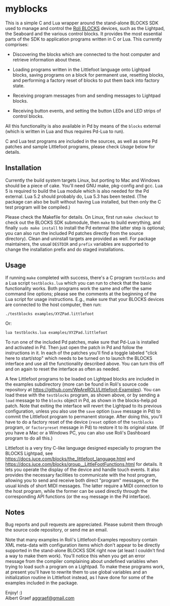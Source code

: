 # myblocks

This is a simple C and Lua wrapper around the stand-alone BLOCKS SDK used to manage and control the [Roli BLOCKS][] devices, such as the Lightpad, the Seaboard and the various control blocks. It provides the most essential parts of the SDK to application programs written in C or Lua. This currently comprises:

- Discovering the blocks which are connected to the host computer and retrieve information about these.

- Loading programs written in the Littlefoot language onto Lightpad blocks, saving programs on a block for permanent use, resetting blocks, and performing a factory reset of blocks to put them back into factory state.

- Receiving program messages from and sending messages to Lightpad blocks.

- Receiving button events, and setting the button LEDs and LED strips of control blocks.

All this functionality is also available in Pd by means of the `blocks` external (which is written in Lua and thus requires Pd-Lua to run).

C and Lua test programs are included in the sources, as well as some Pd patches and sample Littlefoot programs, please check *Usage* below for details.

[Roli BLOCKS]: https://roli.com/products/blocks/

## Installation

Currently the build system targets Linux, but porting to Mac and Windows should be a piece of cake. You'll need GNU make, pkg-config and gcc. Lua 5 is required to build the Lua module which is also needed for the Pd external. Lua 5.2 should probably do, Lua 5.3 has been tested. (The package can also be built without having Lua installed, but then only the C test program will be compiled.)

Please check the Makefile for details. On Linux, first run `make checkout` to check out the BLOCKS SDK submodule, then `make` to build everything, and finally `sudo make install` to install the Pd external (the latter step is optional; you can also run the included Pd patches directly from the source directory). Clean and uninstall targets are provided as well. For package maintainers, the usual `DESTDIR` and `prefix` variables are supported to change the installation prefix and do staged installations.

## Usage

If running `make` completed with success, there's a C program `testblocks` and a Lua script `testblocks.lua` which you can run to check that the basic functionality works. Both programs work the same and offer the same command line options; please see the comments at the beginning of the Lua script for usage instructions. E.g., make sure that your BLOCKS devices are connected to the host computer, then run:

    ./testblocks examples/XYZPad.littlefoot

Or:

    lua testblocks.lua examples/XYZPad.littlefoot

To run one of the included Pd patches, make sure that Pd-Lua is installed and activated in Pd. Then just open the patch in Pd and follow the instructions in it. In each of the patches you'll find a toggle labeled "click here to start/stop" which needs to be turned on to launch the BLOCKS interface and use all the functionality described above. You can turn this off and on again to reset the interface as often as needed.

A few Littlefoot programs to be loaded on Lightpad blocks are included in the examples subdirectory (more can be found in Roli's source code repository at https://github.com/WeAreROLI/Littlefoot-Examples). You can load these with the `testblocks` program, as shown above, or by sending a `load` message to the `blocks` object in Pd, as shown in the blocks-help.pd patch. Note that exiting the interface will revert the Lightpad to its previous configuration, unless you also use the `save` option (`save` message in Pd) to commit the Littlefoot program to permanent storage. After doing this, you'll have to do a factory reset of the device (`reset` option of the `testblocks` program, or `factoryreset` message in Pd) to restore it to its original state. (If you have a Mac or a Windows PC, you can also use Roli's Dashboard program to do all this.)

Littlefoot is a very tiny C-like language designed especially to program the BLOCKS Lightpad, see https://docs.juce.com/blocks/the_littlefoot_language.html and https://docs.juce.com/blocks/group__LittleFootFunctions.html for details. It lets you operate the display of the device and handle touch events. It also provides the necessary facilities to communicate with the host program, allowing you to send and receive both direct "program" messages, or the usual kinds of short MIDI messages. The latter require a MIDI connection to the host program, while the former can be used directly through the corresponding API functions (or the `msg` message in the Pd interface).

## Notes

Bug reports and pull requests are appreciated. Please submit them through the source code repository, or send me an email.

Note that many examples in Roli's Littlefoot-Examples repository contain XML meta-data with configuration items which don't appear to be directly supported in the stand-alone BLOCKS SDK right now (at least I couldn't find a way to make them work). You'll notice this when you get an error message from the compiler complaining about undefined variables when trying to load such a program on a Lightpad. To make these programs work, at present you'll have to rewrite them to use global variables and an initialization routine in Littlefoot instead, as I have done for some of the examples included in the package.

Enjoy! :)  
Albert Graef <aggraef@gmail.com>
